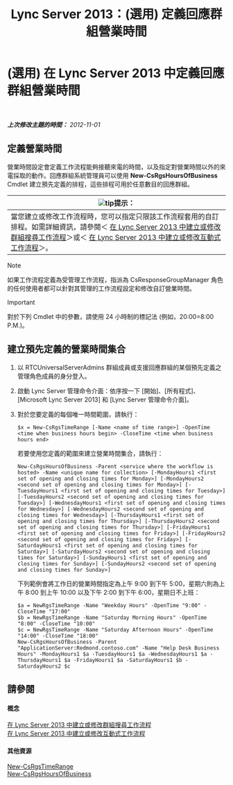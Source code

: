 ﻿---
title: Lync Server 2013：(選用) 定義回應群組營業時間
TOCTitle: (選用) 定義回應群組營業時間
ms:assetid: d62551b2-1847-4e1b-abe8-683b72aa94d5
ms:mtpsurl: https://technet.microsoft.com/zh-tw/library/JJ205291(v=OCS.15)
ms:contentKeyID: 49292468
ms.date: 08/24/2015
mtps_version: v=OCS.15
ms.translationtype: HT
---

# (選用) 在 Lync Server 2013 中定義回應群組營業時間

 

_**上次修改主題的時間：** 2012-11-01_

## 定義營業時間

營業時間設定會定義工作流程能夠接聽來電的時間，以及指定對營業時間以外的來電採取的動作。回應群組系統管理員可以使用 **New-CsRgsHoursOfBusiness** Cmdlet 建立預先定義的排程，這些排程可用於任意數目的回應群組。

<table>
<thead>
<tr class="header">
<th><img src="images/JJ205025.tip(OCS.15).gif" title="tip" alt="tip" />提示：</th>
</tr>
</thead>
<tbody>
<tr class="odd">
<td>當您建立或修改工作流程時，您可以指定只限該工作流程套用的自訂排程。如需詳細資訊，請參閱＜ <a href="lync-server-2013-create-or-modify-a-hunt-group-workflow.md">在 Lync Server 2013 中建立或修改群組搜尋工作流程</a>＞或＜ <a href="lync-server-2013-create-or-modify-an-interactive-workflow.md">在 Lync Server 2013 中建立或修改互動式工作流程</a>＞。</td>
</tr>
</tbody>
</table>


> [!NOTE]  
> 如果工作流程定義為受管理工作流程，指派為 CsResponseGroupManager 角色的任何使用者都可以針對其管理的工作流程設定和修改自訂營業時間。



> [!IMPORTANT]  
> 對於下列 Cmdlet 中的參數，請使用 24 小時制的標記法 (例如，20:00=8:00 P.M.)。



## 建立預先定義的營業時間集合

1.  以 RTCUniversalServerAdmins 群組成員或支援回應群組的某個預先定義之管理角色成員的身分登入。

2.  啟動 Lync Server 管理命令介面：依序按一下 \[開始\]、\[所有程式\]、\[Microsoft Lync Server 2013\] 和 \[Lync Server 管理命令介面\]。

3.  對於您要定義的每個唯一時間範圍，請執行：
    
        $x = New-CsRgsTimeRange [-Name <name of time range>] -OpenTime <time when business hours begin> -CloseTime <time when business hours end>
    
    若要使用您定義的範圍來建立營業時間集合，請執行：
    
        New-CsRgsHoursOfBusiness -Parent <service where the workflow is hosted> -Name <unique name for collection> [-MondayHours1 <first set of opening and closing times for Monday>] [-MondayHours2 <second set of opening and closing times for Monday>] [-TuesdayHours1 <first set of opening and closing times for Tuesday>] [-TuesdayHours2 <second set of opening and closing times for Tuesday>] [-WednesdayHours1 <first set of opening and closing times for Wednesday>] [-WednesdayHours2 <second set of opening and closing times for Wednesday>] [-ThursdayHours1 <first set of opening and closing times for Thursday>] [-ThursdayHours2 <second set of opening and closing times for Thursday>] [-FridayHours1 <first set of opening and closing times for Friday>] [-FridayHours2 <second set of opening and closing times for Friday>] [-SaturdayHours1 <first set of opening and closing times for Saturday>] [-SaturdayHours2 <second set of opening and closing times for Saturday>] [-SundayHours1 <first set of opening and closing times for Sunday>] [-SundayHours2 <second set of opening and closing times for Sunday>]
    
    下列範例會將工作日的營業時間指定為上午 9:00 到下午 5:00，星期六則為上午 8:00 到上午 10:00 以及下午 2:00 到下午 6:00，星期日不上班：
    
        $a = NewRgsTimeRange -Name "Weekday Hours" -OpenTime "9:00" -CloseTime "17:00"
        $b = NewRgsTimeRange -Name "Saturday Morning Hours" -OpenTime "8:00" -CloseTime "10:00" 
        $c = NewRgsTimeRange -Name "Saturday Afternoon Hours" -OpenTime "14:00" -CloseTime "18:00" 
        New-CsRgsHoursOfBusiness -Parent "ApplicationServer:Redmond.contoso.com" -Name "Help Desk Business Hours" -MondayHours1 $a -TuesdayHours1 $a -WednesdayHours1 $a -ThursdayHours1 $a -FridayHours1 $a -SaturdayHours1 $b -SaturdayHours2 $c

## 請參閱

#### 概念

[在 Lync Server 2013 中建立或修改群組搜尋工作流程](lync-server-2013-create-or-modify-a-hunt-group-workflow.md)  
[在 Lync Server 2013 中建立或修改互動式工作流程](lync-server-2013-create-or-modify-an-interactive-workflow.md)  

#### 其他資源

[New-CsRgsTimeRange](https://docs.microsoft.com/en-us/powershell/module/skype/New-CsRgsTimeRange)  
[New-CsRgsHoursOfBusiness](https://docs.microsoft.com/en-us/powershell/module/skype/New-CsRgsHoursOfBusiness)

